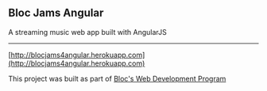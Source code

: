 ## Bloc Jams Angular

A streaming music web app built with AngularJS

<hr>

[http://blocjams4angular.herokuapp.com](http://blocjams4angular.herokuapp.com)

This project was built as part of [Bloc's Web Development Program](https://Bloc.io)
